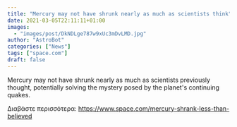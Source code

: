 ```yaml
---
title: "Mercury may not have shrunk nearly as much as scientists think"
date: 2021-03-05T22:11:11+01:00
images:
  - "images/post/DkNDLge787w9xUc3mDvLMD.jpg"
author: "AstroBot"
categories: ["News"]
tags: ["space.com"]
draft: false
---
```


Mercury may not have shrunk nearly as much as scientists previously thought, potentially solving the mystery posed by the planet's continuing quakes. 

Διαβάστε περισσότερα: https://www.space.com/mercury-shrank-less-than-believed
